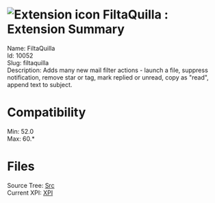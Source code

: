 # ![Extension icon](https://addons.thunderbird.net/user-media/addon_icons/10/10052-64.png?modified=e96b8765) FiltaQuilla : Extension Summary

Name: FiltaQuilla  
Id: 10052  
Slug: filtaquilla  
Description: Adds many new mail filter actions - launch a file, suppress notification, remove star or tag, mark replied or unread, copy as "read", append text to subject.
  

# Compatibility
Min: 52.0  
Max: 60.*  

# Files

Source Tree: [Src](C:/Dev/Thunderbird/ThunderKdB/xall/x60/10052-filtaquilla/src)  
Current XPI: [XPI](C:/Dev/Thunderbird/ThunderKdB/xall/x60/10052-filtaquilla/xpi)  



